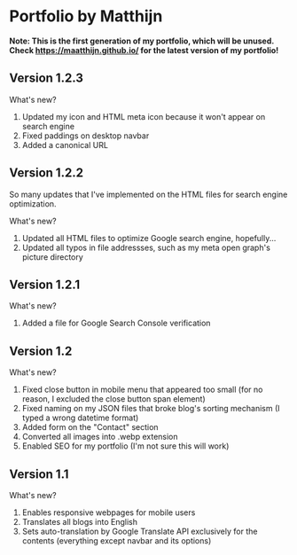 # Portfolio by Matthijn

**Note: This is the first generation of my portfolio, which will be unused. Check https://maatthijn.github.io/ for the latest version of my portfolio!**

Version 1.2.3
---
What's new?
1. Updated my icon and HTML meta icon because it won't appear on search engine
2. Fixed paddings on desktop navbar
3. Added a canonical URL

Version 1.2.2
---
So many updates that I've implemented on the HTML files for search engine optimization.

What's new?
1. Updated all HTML files to optimize Google search engine, hopefully...
2. Updated all typos in file addressses, such as my meta open graph's picture directory

Version 1.2.1
---
What's new?
1. Added a file for Google Search Console verification

Version 1.2
---
What's new?
1. Fixed close button in mobile menu that appeared too small (for no reason, I excluded the close button span element)
2. Fixed naming on my JSON files that broke blog's sorting mechanism (I typed a wrong datetime format)
3. Added form on the "Contact" section
4. Converted all images into .webp extension
5. Enabled SEO for my portfolio (I'm not sure this will work)

Version 1.1
---
What's new?
1. Enables responsive webpages for mobile users
2. Translates all blogs into English
3. Sets auto-translation by Google Translate API exclusively for the contents (everything except navbar and its options)
